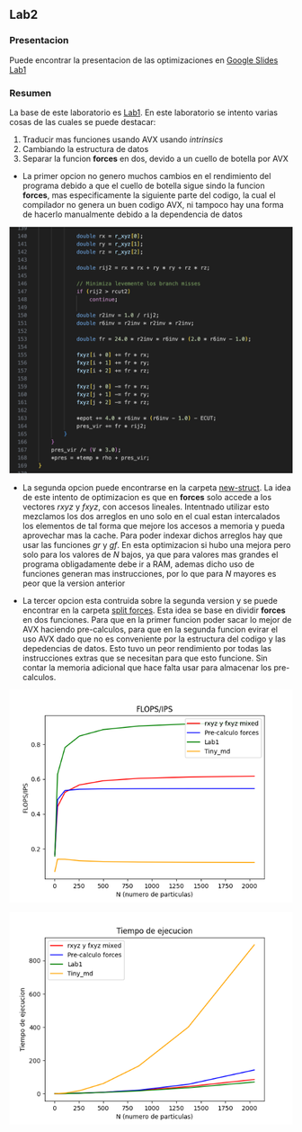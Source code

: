 ## Lab2

### Presentacion 

Puede encontrar la presentacion de las optimizaciones en [Google Slides Lab1]()

### Resumen

La base de este laboratorio es [Lab1](../lab1/). En este laboratorio se intento varias cosas de las cuales se puede destacar:
1. Traducir mas funciones usando AVX usando *intrinsics*
2. Cambiando la estructura de datos
3. Separar la funcion **forces** en dos, devido a un cuello de botella por AVX

- La primer opcion no genero muchos cambios en el rendimiento del programa debido a que el cuello de botella sigue sindo la funcion **forces**, mas especificamente la siguiente parte del codigo, la cual el compilador no genera un buen codigo AVX, ni tampoco hay una forma de hacerlo manualmente debido a la dependencia de datos

![code](code.png)

- La segunda opcion puede encontrarse en la carpeta [new-struct](new-struct/). La idea de este intento de optimizacion es que en **forces** solo accede a los vectores $rxyz$ y $fxyz$, con accesos lineales. Intentnado utilizar esto mezclamos los dos arreglos en uno solo en el cual estan intercalados los elementos de tal forma que mejore los accesos a memoria y pueda aprovechar mas la cache. Para poder indexar dichos arreglos hay que usar las funciones $gr$ y $gf$. 
En esta optimizacion si hubo una mejora pero solo para los valores de $N$ bajos, ya que para valores mas grandes el programa obligadamente debe ir a RAM, ademas dicho uso de funciones generan mas instrucciones, por lo que para $N$ mayores es peor que la version anterior

- La tercer opcion esta contruida sobre la segunda version y se puede encontrar en la carpeta [split forces](split-forces/). Esta idea se base en dividir **forces** en dos funciones. Para que en la primer funcion poder sacar lo mejor de AVX haciendo pre-calculos, para que en la segunda funcion evirar el uso AVX dado que no es conveniente por la estructura del codigo y las depedencias de datos. Esto tuvo un peor rendimiento por todas las instrucciones extras que se necesitan para que esto funcione. Sin contar la memoria adicional que hace falta usar para almacenar los pre-calculos.

![flops](n-flops.png)

![tiempo](n-tiempo.png)